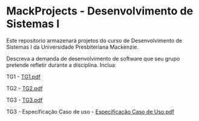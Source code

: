 # MackProjects - Desenvolvimento de Sistemas I
Este repositorio armazenará projetos do curso de Desenvolvimento de Sistemas I da Universidade Presbiteriana Mackenzie.

Descreva a demanda de desenvolvimento de software que seu grupo pretende refletir durante a disciplina. Inclua:

TG1 - [TG1.pdf](https://github.com/MackHenrique/MackProjects/files/8491220/TG1.pdf)

TG2 - [TG2.pdf](https://github.com/MackHenrique/MackProjects/files/8491063/TG2.pdf)

TG3 - [TG3.pdf](https://github.com/MackHenrique/MackProjects/files/8491074/TG3.pdf)

TG3 - Especificação Caso de uso - [Especificação Caso de Uso.pdf](https://github.com/MackHenrique/MackProjects/files/8491066/Especificacao.Caso.de.Uso.pdf)
